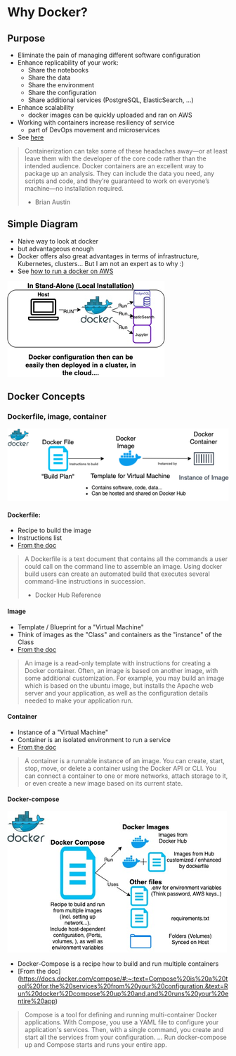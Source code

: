 # Why Docker?
## Purpose
- Eliminate the pain of managing different software configuration
- Enhance replicability of your work:
  - Share the notebooks
  - Share the data
  - Share the environment
  - Share the configuration
  - Share additional services (PostgreSQL, ElasticSearch, ...)
- Enhance scalability
  - docker images can be quickly uploaded and ran on AWS
- Working with containers increase resiliency of service
  - part of DevOps movement and microservices
- See [here](https://u.group/thinking/how-to-put-jupyter-notebooks-in-a-dockerfile/)

> Containerization can take some of these headaches away—or at least leave them with the developer of the core code rather than the intended audience. Docker containers are an excellent way to package up an analysis. They can include the data you need, any scripts and code, and they’re guaranteed to work on everyone’s machine—no installation required.
> - Brian Austin

## Simple Diagram
- Naive way to look at docker
- but advantageous enough
- Docker offers also great advantages in terms of infrastructure, Kubernetes, clusters... But I am not an expert as to why :)
- See [how to run a docker on AWS](https://docker-curriculum.com/#docker-on-aws)

![Docker-Why](https://github.com/ogierpaul/usingjupyterwithdocker/blob/master/images/docker_diagram_why.jpg)

## Docker Concepts
### Dockerfile, image, container
![Docker-Concepts](https://github.com/ogierpaul/usingjupyterwithdocker/blob/master/images/Docker_Concepts.png)
#### Dockerfile:
- Recipe to build the image
- Instructions list
- [From the doc](https://docs.docker.com/engine/reference/builder/#:~:text=A%20Dockerfile%20is%20a%20text,command%2Dline%20instructions%20in%20succession.)

> A Dockerfile is a text document that contains all the commands a user could call on the command line to assemble an image. Using docker build users can create an automated build that executes several command-line instructions in succession.
> - Docker Hub Reference

#### Image
- Template / Blueprint for a "Virtual Machine"
- Think of images as the "Class" and containers as the "instance" of the Class
- [From the doc](https://docs.docker.com/get-started/overview/)

> An image is a read-only template with instructions for creating a Docker container. Often, an image is based on another image, with some additional customization. For example, you may build an image which is based on the ubuntu image, but installs the Apache web server and your application, as well as the configuration details needed to make your application run.

#### Container
-  Instance of a "Virtual Machine"
- Container is an isolated environment to run a service
- [From the doc](https://docs.docker.com/get-started/overview/)

>A container is a runnable instance of an image. You can create, start, stop, move, or delete a container using the Docker API or CLI. You can connect a container to one or more networks, attach storage to it, or even create a new image based on its current state.

#### Docker-compose
![Docker-Compose](https://github.com/ogierpaul/usingjupyterwithdocker/blob/master/images/Docker-Compose.jpg)
- Docker-Compose is a recipe how to build and run multiple containers
- [From the doc] (https://docs.docker.com/compose/#:~:text=Compose%20is%20a%20tool%20for,the%20services%20from%20your%20configuration.&text=Run%20docker%2Dcompose%20up%20and,and%20runs%20your%20entire%20app)
> Compose is a tool for defining and running multi-container Docker applications. With Compose, you use a YAML file to configure your application's services. Then, with a single command, you create and start all the services from your configuration. ... Run docker-compose up and Compose starts and runs your entire app.
